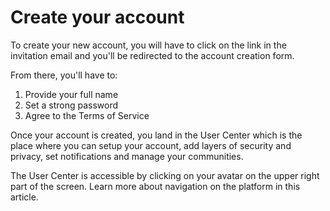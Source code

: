 # Create your account

To create your new account, you will have to click on the link in the invitation email and you'll be redirected to the account creation form.

From there, you'll have to:

1. Provide your full name
2. Set a strong password
3. Agree to the Terms of Service

Once your account is created, you land in the User Center which is the place where you can setup your account, add layers of security and privacy, set notifications and manage your communities.

The User Center is accessible by clicking on your avatar on the upper right part of the screen. Learn more about navigation on the platform in this article.
